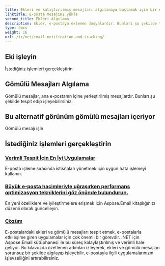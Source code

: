 ```yaml
---
title: Ekleri ve katıştırılmış mesajları algılamaya başlamak için bir e-posta mesajı yüklemeniz gerekir:
linktitle: E-posta mesajını yükle
second_title: Ekleri Algılama
description: Ekler, e-postaya eklenen dosyalardır. Bunları şu şekilde tespit edip işleyebilirsiniz:
type: docs
weight: 16
url: /tr/net/email-notification-and-tracking/
---
```


##  Eki işleyin

 İstediğiniz işlemleri gerçekleştirin

## Gömülü Mesajları Algılama

Gömülü mesajlar, ana e-postanın içine yerleştirilmiş mesajlardır. Bunları şu şekilde tespit edip işleyebilirsiniz:

##  Bu alternatif görünüm gömülü mesajları içeriyor

 Gömülü mesajı işle

##  İstediğiniz işlemleri gerçekleştirin
### [Verimli Tespit İçin En İyi Uygulamalar](./receiving-email-notifications-with-csharp-code/)
E-posta işleme sırasında istisnaları yönetmek için uygun hata işlemeyi kullanın.
### [Büyük e-posta hacimleriyle uğraşırken performans optimizasyon tekniklerini göz önünde bulundurun.](./requesting-email-read-receipts-using-csharp-code/)
En yeni özelliklere ve iyileştirmelere erişmek için Aspose.Email kitaplığınızı düzenli olarak güncelleyin.
### [Çözüm](./tracking-email-document-conversion-progress-with-csharp-code/)
E-postalardaki ekleri ve gömülü mesajları tespit etmek, e-postalarla etkileşime giren uygulamalar için çok önemli bir görevdir. .NET için Aspose.Email kütüphanesi ile bu süreç kolaylaştırılmış ve verimli hale geliyor. Bu kılavuzda özetlenen adımları izleyerek, ekleri ve gömülü mesajları sorunsuz bir şekilde algılayıp işleyebilir, e-postayla ilgili uygulamalarınızın işlevselliğini artırabilirsiniz.